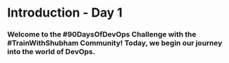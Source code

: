 # Introduction - Day 1
### Welcome to the #90DaysOfDevOps Challenge with the #TrainWithShubham Community! Today, we begin our journey into the world of DevOps. 
